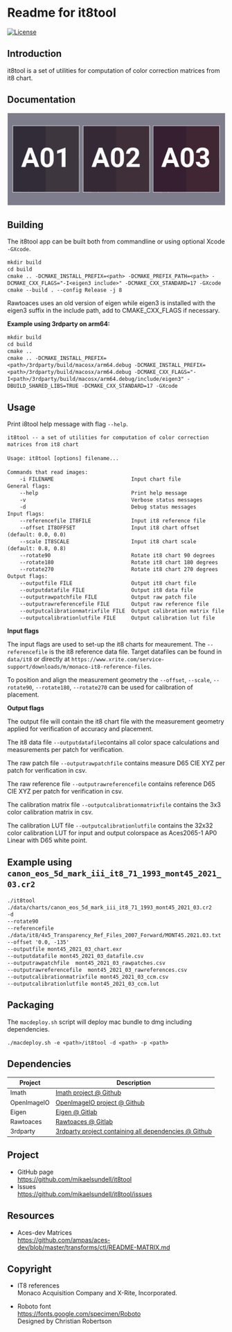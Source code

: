 Readme for it8tool
==================

[![License](https://img.shields.io/badge/license-BSD%203--Clause-blue.svg?style=flat-square)](https://github.com/mikaelsundell/logctool/blob/master/README.md)

Introduction
------------

it8tool is a set of utilities for computation of color correction matrices from it8 chart.

Documentation
-------------

![Sample image or figure.](images/image.png 'High Five')

Building
--------

The it8tool app can be built both from commandline or using optional Xcode `-GXcode`.

```shell
mkdir build
cd build
cmake .. -DCMAKE_INSTALL_PREFIX=<path> -DCMAKE_PREFIX_PATH=<path> -DCMAKE_CXX_FLAGS="-I<eigen3 include>" -DCMAKE_CXX_STANDARD=17 -GXcode
cmake --build . --config Release -j 8
```

Rawtoaces uses an old version of eigen while eigen3 is installed with the eigen3 suffix in the include path, add to CMAKE_CXX_FLAGS if necessary.

**Example using 3rdparty on arm64:**

```shell
mkdir build
cd build
cmake ..
cmake .. -DCMAKE_INSTALL_PREFIX=<path>/3rdparty/build/macosx/arm64.debug -DCMAKE_INSTALL_PREFIX=<path>/3rdparty/build/macosx/arm64.debug -DCMAKE_CXX_FLAGS="-I<path>/3rdparty/build/macosx/arm64.debug/include/eigen3" -DBUILD_SHARED_LIBS=TRUE -DCMAKE_CXX_STANDARD=17 -GXcode
```


Usage
--------

Print i8tool help message with flag ```--help```.

```shell
it8tool -- a set of utilities for computation of color correction matrices from it8 chart

Usage: it8tool [options] filename...

Commands that read images:
    -i FILENAME                         Input chart file
General flags:
    --help                              Print help message
    -v                                  Verbose status messages
    -d                                  Debug status messages
Input flags:
    --referencefile IT8FILE             Input it8 reference file
    --offset IT8OFFSET                  Input it8 chart offset (default: 0.0, 0.0)
    --scale IT8SCALE                    Input it8 chart scale (default: 0.8, 0.8)
    --rotate90                          Rotate it8 chart 90 degrees
    --rotate180                         Rotate it8 chart 180 degrees
    --rotate270                         Rotate it8 chart 270 degrees
Output flags:
    --outputfile FILE                   Output it8 chart file
    --outputdatafile FILE               Output it8 data file
    --outputrawpatchfile FILE           Output raw patch file
    --outputrawreferencefile FILE       Output raw reference file
    --outputcalibrationmatrixfile FILE  Output calibration matrix file
    --outputcalibrationlutfile FILE     Output calibration lut file
```

**Input flags**

The input flags are used to set-up the it8 charts for meaurement. The ```--referencefile``` is the it8 reference data file. Target datafiles can be found in ```data/it8``` or directly at ```https://www.xrite.com/service-support/downloads/m/monaco-it8-reference-files```.

To position and align the measurement geometry the ```--offset```, ```--scale```, ```--rotate90```, ```--rotate180```, ```--rotate270``` can be used for calibration of placement.

**Output flags**

The output file will contain the it8 chart file with the measurement geometry applied for verification of accuracy and placement. 

The it8 data file ```--outputdatafile```contains all color space calculations and measurements per patch for verification.

The raw patch file ```--outputrawpatchfile``` contains measure D65 CIE XYZ per patch for verification in csv.

The raw reference file ```--outputrawreferencefile``` contains reference D65 CIE XYZ per patch for verification in csv.

The calibration matrix file ```--outputcalibrationmatrixfile``` contains the 3x3 color calibration matrix in csv.

The calibration LUT file ```--outputcalibrationlutfile``` contains the 32x32 color calibration LUT for input and output colorspace as Aces2065-1 AP0 Linear with D65 white point.


Example using ```canon_eos_5d_mark_iii_it8_71_1993_mont45_2021_03.cr2```
--------

```shell
./it8tool
./data/charts/canon_eos_5d_mark_iii_it8_71_1993_mont45_2021_03.cr2
-d 
--rotate90
--referencefile ./data/it8/4x5_Transparency_Ref_Files_2007_Forward/MONT45.2021.03.txt
--offset '0.0, -135'
--outputfile mont45_2021_03_chart.exr
--outputdatafile mont45_2021_03_datafile.csv
--outputrawpatchfile  mont45_2021_03_rawpatches.csv
--outputrawreferencefile  mont45_2021_03_rawreferences.csv
--outputcalibrationmatrixfile mont45_2021_03_ccm.csv
--outputcalibrationlutfile mont45_2021_03_ccm.lut
```


Packaging
---------

The `macdeploy.sh` script will deploy mac bundle to dmg including dependencies.

```shell
./macdeploy.sh -e <path>/it8tool -d <path> -p <path>
```

Dependencies
-------------

| Project     | Description |
| ----------- | ----------- |
| Imath       | [Imath project @ Github](https://github.com/AcademySoftwareFoundation/Imath)
| OpenImageIO | [OpenImageIO project @ Github](https://github.com/OpenImageIO/oiio)
| Eigen       | [Eigen @ Gitlab](https://gitlab.com/libeigen/eigen)
| Rawtoaces   | [Rawtoaces @ Gitlab](https://github.com/AcademySoftwareFoundation/rawtoaces)
| 3rdparty    | [3rdparty project containing all dependencies @ Github](https://github.com/mikaelsundell/3rdparty)


Project
-------------

* GitHub page   
https://github.com/mikaelsundell/it8tool
* Issues   
https://github.com/mikaelsundell/it8tool/issues


Resources
---------

* Aces-dev Matrices    
https://github.com/ampas/aces-dev/blob/master/transforms/ctl/README-MATRIX.md


Copyright
---------

* IT8 references   
Monaco Acquisition Company and X-Rite, Incorporated.

* Roboto font   
https://fonts.google.com/specimen/Roboto   
Designed by Christian Robertson